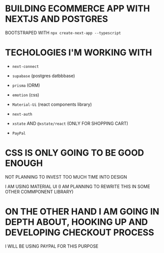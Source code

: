 # BUILDING ECOMMERCE APP WITH NEXTJS AND POSTGRES

BOOTSTRAPED WITH `npx create-next-app --typescript`

# TECHOLOGIES I'M WORKING WITH

- `next-connect`

- `supabase` (postgres datbbbase)

- `prisma` (ORM)

- `emotion` (css)

- `Material-Ui` (react components library)

- `next-auth`

- `xstate` AND `@xstate/react` (ONLY FOR SHOPPING CART)

- `PayPal`

# CSS IS ONLY GOING TO BE GOOD ENOUGH

NOT PLANNING TO INVEST TOO MUCH TIME INTO DESIGN

I AM USING MATERIAL UI (I AM PLANNING TO REWRITE THIS IN SOME OTHER COMMPONENT LIBRARY)

# ON THE OTHER HAND I AM GOING IN DEPTH ABOUT, HOOKING UP AND DEVELOPING CHECKOUT PROCESS

I WILL BE USING PAYPAL FOR THIS PURPOSE
